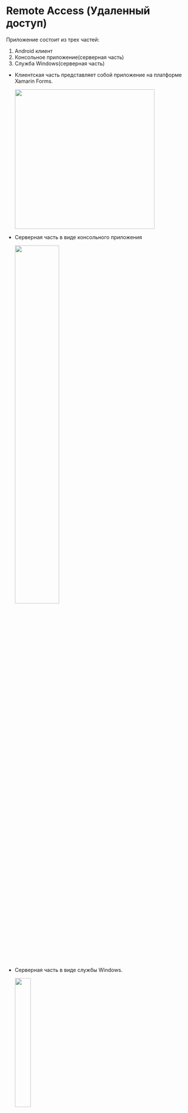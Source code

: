 # Remote Access (Удаленный доступ)

Приложение состоит из трех частей: 
<ol>
<li>Android клиент</li>
<li>Консольное приложение(серверная часть)</li>
<li>Служба Windows(серверная часть)</li>
</ol>


<ul>
<li>
    <p>Клиентская часть представляет собой приложение на платформе Xamarin Forms. </p>
    <img src="https://user-images.githubusercontent.com/35505083/108621817-08da7780-7446-11eb-888d-fb4daccb405a.jpg" height="380">
</li>
<li>
    <p>Серверная часть в виде консольного приложения</p>
    <img src="https://user-images.githubusercontent.com/35505083/108621732-6f12ca80-7445-11eb-8a7b-abb325f16cf5.jpg" width="50%">
</li>
<li>
    <p>Серверная часть в виде службы Windows.</p>
    <img src="https://user-images.githubusercontent.com/35505083/108621878-78506700-7446-11eb-8b7f-ef8eea37b5a3.jpg" width="30%">
</li>
</ul>

